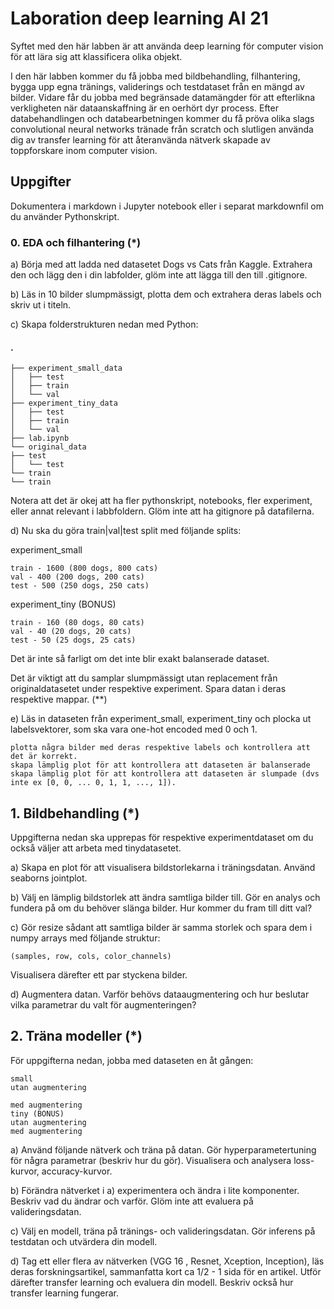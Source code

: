 # Laboration deep learning AI 21

Syftet med den här labben är att använda deep learning för computer vision för att lära sig att klassificera
olika objekt.

I den här labben kommer du få jobba med bildbehandling, filhantering, bygga upp egna tränings, validerings
och testdataset från en mängd av bilder. Vidare får du jobba med begränsade datamängder för att efterlikna
verkligheten när dataanskaffning är en oerhört dyr process. Efter databehandlingen och databearbetningen
kommer du få pröva olika slags convolutional neural networks tränade från scratch och slutligen använda
dig av transfer learning för att återanvända nätverk skapade av toppforskare inom computer vision.

## Uppgifter

Dokumentera i markdown i Jupyter notebook eller i separat markdownfil om du använder Pythonskript.

### 0. EDA och filhantering (*)

a) Börja med att ladda ned datasetet Dogs vs Cats från Kaggle. Extrahera den och lägg den i din labfolder,
glöm inte att lägga till den till .gitignore.

b) Läs in 10 bilder slumpmässigt, plotta dem och extrahera deras labels och skriv ut i titeln.

c) Skapa folderstrukturen nedan med Python:

#### .

```
├── experiment_small_data
│   ├── test
│   ├── train
│   └── val
├── experiment_tiny_data
│   ├── test
│   ├── train
│   └── val
├── lab.ipynb
└── original_data
├── test
│   └── test
└── train
└── train
```
Notera att det är okej att ha fler pythonskript, notebooks, fler experiment, eller annat relevant i labbfoldern.
Glöm inte att ha gitignore på datafilerna.

d) Nu ska du göra train|val|test split med följande splits:

experiment_small


```
train - 1600 (800 dogs, 800 cats)
val - 400 (200 dogs, 200 cats)
test - 500 (250 dogs, 250 cats)
```
experiment_tiny (BONUS)

```
train - 160 (80 dogs, 80 cats)
val - 40 (20 dogs, 20 cats)
test - 50 (25 dogs, 25 cats)
```
Det är inte så farligt om det inte blir exakt balanserade dataset.

Det är viktigt att du samplar slumpmässigt utan replacement från originaldatasetet under respektive
experiment. Spara datan i deras respektive mappar. (**)

e) Läs in dataseten från experiment_small, experiment_tiny och plocka ut labelsvektorer, som ska vara
one-hot encoded med 0 och 1.

```
plotta några bilder med deras respektive labels och kontrollera att det är korrekt.
skapa lämplig plot för att kontrollera att dataseten är balanserade
skapa lämplig plot för att kontrollera att dataseten är slumpade (dvs inte ex [0, 0, ... 0, 1, 1, ..., 1]).
```
## 1. Bildbehandling (*)

Uppgifterna nedan ska upprepas för respektive experimentdataset om du också väljer att arbeta med
tinydatasetet.

a) Skapa en plot för att visualisera bildstorlekarna i träningsdatan. Använd seaborns jointplot.

b) Välj en lämplig bildstorlek att ändra samtliga bilder till. Gör en analys och fundera på om du behöver
slänga bilder. Hur kommer du fram till ditt val?

c) Gör resize sådant att samtliga bilder är samma storlek och spara dem i numpy arrays med följande
struktur:

```
(samples, row, cols, color_channels)
```
Visualisera därefter ett par styckena bilder.

d) Augmentera datan. Varför behövs dataaugmentering och hur beslutar vilka parametrar du valt för
augmenteringen?

## 2. Träna modeller (*)

För uppgifterna nedan, jobba med dataseten en åt gången:

```
small
utan augmentering
```

```
med augmentering
tiny (BONUS)
utan augmentering
med augmentering
```
a) Använd följande nätverk och träna på datan. Gör hyperparametertuning för några parametrar (beskriv
hur du gör). Visualisera och analysera loss-kurvor, accuracy-kurvor.

b) Förändra nätverket i a) experimentera och ändra i lite komponenter. Beskriv vad du ändrar och varför.
Glöm inte att evaluera på valideringsdatan.

c) Välj en modell, träna på tränings- och valideringsdatan. Gör inferens på testdatan och utvärdera din
modell.

d) Tag ett eller flera av nätverken (VGG 16 , Resnet, Xception, Inception), läs deras forskningsartikel,
sammanfatta kort ca 1/2 - 1 sida för en artikel. Utför därefter transfer learning och evaluera din modell.
Beskriv också hur transfer learning fungerar.


